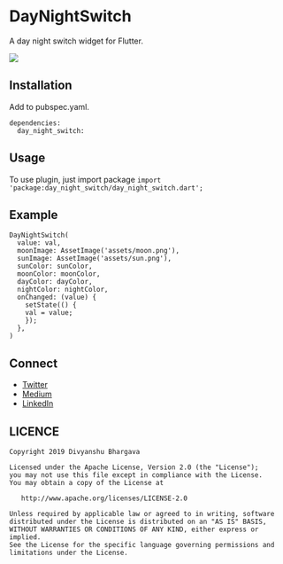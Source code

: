 # DayNightSwitch

A day night switch widget for Flutter.

<img src="https://github.com/divyanshub024/day_night_switch/blob/master/day_night_switch.gif" />

## Installation

Add to pubspec.yaml.

```
dependencies:
  day_night_switch:
```

## Usage

To use plugin, just import package `import 'package:day_night_switch/day_night_switch.dart';`

## Example
```
DayNightSwitch(
  value: val,
  moonImage: AssetImage('assets/moon.png'),
  sunImage: AssetImage('assets/sun.png'),
  sunColor: sunColor,
  moonColor: moonColor,
  dayColor: dayColor,
  nightColor: nightColor,
  onChanged: (value) {
    setState(() {
    val = value;
    });
  },
)
```

## Connect
- [Twitter](https://twitter.com/divyanshub024)
- [Medium](https://medium.com/@divyanshub024)
- [LinkedIn](https://www.linkedin.com/in/divyanshub024/)

## LICENCE
```
Copyright 2019 Divyanshu Bhargava

Licensed under the Apache License, Version 2.0 (the "License");
you may not use this file except in compliance with the License.
You may obtain a copy of the License at

   http://www.apache.org/licenses/LICENSE-2.0

Unless required by applicable law or agreed to in writing, software
distributed under the License is distributed on an "AS IS" BASIS,
WITHOUT WARRANTIES OR CONDITIONS OF ANY KIND, either express or implied.
See the License for the specific language governing permissions and
limitations under the License.
```
